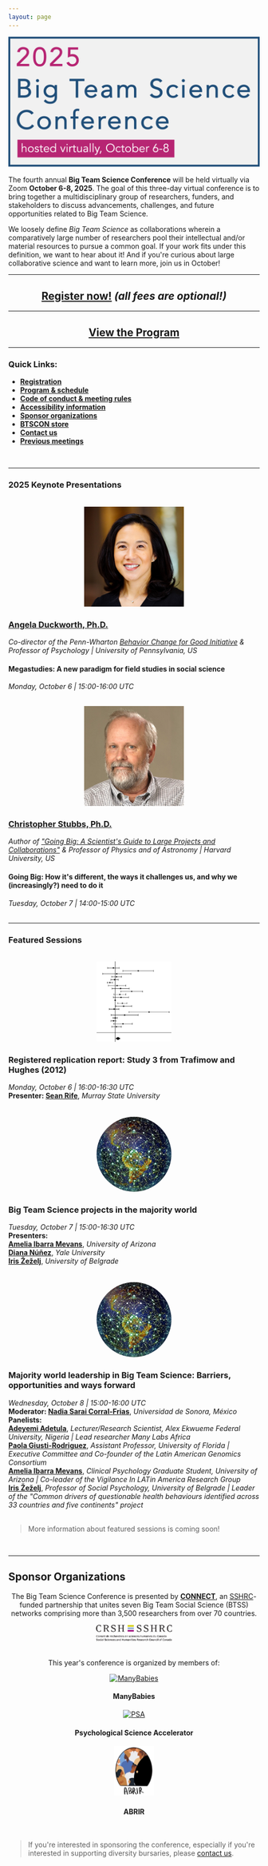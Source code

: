 ```yaml
---
layout: page
---
```



<img src="/assets/img/BTSCon2025_logo.png" alt="2025 Big Team Science Conference; hosted virtually, dates TBA" />



<p>The fourth annual <b>Big Team Science Conference</b> will be held virtually via Zoom <b>October 6-8, 2025</b>. The goal of this three-day virtual conference is to bring together a multidisciplinary group of researchers, funders, and stakeholders to discuss advancements, challenges, and future opportunities related to Big Team Science. </p>

<p>We loosely define <i>Big Team Science</i> as collaborations wherein a comparatively large number of researchers pool their intellectual and/or material resources to pursue a common goal. If your work fits under this definition, we want to hear about it! And if you're curious about large collaborative science and want to learn more, join us in October!</p>

***

<h2 align="center"><a href="{{site.baseurl}}/registration/">Register now!</a> <i>(all fees are optional!)</i></h2>

***

<h2 align="center"><a href="{{site.baseurl}}/program/">View the Program</a></h2>

<!--

***

<h2 align="center"><a href="{{site.baseurl}}/submissions/">Submit an abstract</a> to present at this year's BTSCON!</h2>
-->

***

### Quick Links:

* <b><a href="{{site.baseurl}}/registration/">Registration</a></b>
* <b><a href="{{site.baseurl}}/program/">Program & schedule</a></b>
* <b><a href="{{site.baseurl}}/codeofconduct/">Code of conduct & meeting rules</a></b>
* <b><a href="{{site.baseurl}}/access/">Accessibility information</a></b>
* <b><a href="#sponsors">Sponsor organizations</a></b>
* <b><a href="https://www.bonfire.com/store/psychological-science-accelerator-store/" target="_blank">BTSCON store</a></b>
* <b><a href="{{site.baseurl}}/contact/">Contact us</a></b>
* <b><a href="{{site.baseurl}}/previous-meetings/">Previous meetings</a></b>

<br>

***
### 2025 Keynote Presentations

<section>
  <div class="container">
    <div class="row">
      <div class="col-sm-12">
        <p>    </p>
      </div>
    </div>
    <div class="row">
      <div class="col-sm-4 col-xs-6" align="center">
        <br>
        <a href="https://angeladuckworth.com/" target="_blank"><img src="/assets/img/duckworth_headshot.jpg" alt="Angela Duckworth, Ph.D." width="200" height="200"></a>
      </div>
      <div class="col-sm-8">
        <h3><a href="https://angeladuckworth.com/" target="_blank">Angela Duckworth, Ph.D.</a></h3>
        <i>Co-director of the Penn-Wharton <a href="https://bcfg.wharton.upenn.edu/" target="_blank">Behavior Change for Good Initiative</a> & Professor of Psychology | University of Pennsylvania, US</i>
        <h4>Megastudies: A new paradigm for field studies in social science</h4>
        <i>Monday, October 6 | 15:00-16:00 UTC</i>
      </div>
    </div>
    <div class="row">
      <div class="col-sm-12">
        <p>    </p>
      </div>
    </div>
    <div class="row">
      <div class="col-sm-4 col-xs-6" align="center">
        <br>
        <a href="https://www.physics.harvard.edu/people/facpages/stubbs" target="_blank"><img src="/assets/img/stubbs_headshot.jpg" alt="Christopher Stubbs, Ph.D." width="200" height="200"></a>
      </div>
      <div class="col-sm-8">
        <h3><a href="https://www.physics.harvard.edu/people/facpages/stubbs" target="_blank">Christopher Stubbs, Ph.D.</a></h3>
        <i>Author of <a href="https://mitpress.mit.edu/9780262547963/going-big/" target="_blank">"Going Big: A Scientist's Guide to Large Projects and Collaborations"</a> & Professor of Physics and of Astronomy | Harvard University, US</i>
        <h4>Going Big: How it's different, the ways it challenges us, and why we (increasingly?) need to do it</h4>
        <i>Tuesday, October 7 | 14:00-15:00 UTC</i>
      </div>
    </div>
  </div>
</section>
<br>

***

### Featured Sessions

<section>
  <div class="container">
    <div class="row">
      <div class="col-sm-12">
        <p>    </p>
      </div>
    </div>
    <div class="row">
      <div class="col-sm-2" align="center">
        <br>
        <img src="/assets/img/forest.png" alt="" width="150">
      </div>
      <div class="col-sm-10">
        <h3>Registered replication report: Study 3 from Trafimow and Hughes (2012)</h3>
        <i>Monday, October 6 | 16:00-16:30 UTC</i><br>
        <b>Presenter: <a href="https://seanrife.com/" target="_blank">Sean Rife</a></b>, <i>Murray State University</i><br>
        <br>
      </div>
    </div>
    <div class="row">
      <div class="col-sm-2" align="center">
        <br>
        <img src="/assets/img/globe.jpg" alt="" width="150" style="border-radius: 50%;">
      </div>
      <div class="col-sm-10">
        <h3>Big Team Science projects in the majority world</h3>
        <i>Tuesday, October 7 | 15:00-16:30 UTC</i><br>
        <b>Presenters:</b><br>
        <b><a href="" target="_blank">Amelia Ibarra Mevans</a></b>, <i>University of Arizona</i><br>
        <b><a href="" target="_blank">Diana Núñez</a></b>, <i>Yale University</i><br>
        <b><a href="" target="_blank">Iris Žeželj</a></b>, <i>University of Belgrade</i><br>
        <br>
      </div>
    </div>
    <div class="row">
      <div class="col-sm-2" align="center">
        <br>
        <img src="/assets/img/globe.jpg" alt="" width="150" style="border-radius: 50%;">
      </div>
      <div class="col-sm-10">
        <h3>Majority world leadership in Big Team Science: Barriers, opportunities and ways forward</h3>
        <i>Wednesday, October 8 | 15:00-16:00 UTC</i><br>
        <b>Moderator: <a href="https://investigadores.unison.mx/en/persons/nadia-sarai-corral-frias" target="_blank">Nadia Sarai Corral-Frias</a></b>, <i>Universidad de Sonora, México</i><br>
        <b>Panelists:</b><br>
        <b><a href="" target="_blank">Adeyemi Adetula</a></b>, <i>Lecturer/Research Scientist, Alex Ekwueme Federal University, Nigeria | Lead researcher Many Labs Africa</i><br>
        <b><a href="" target="_blank">Paola Giusti-Rodriguez</a></b>, <i>Assistant Professor, University of Florida | Executive Committee and Co-founder of the Latin American Genomics Consortium</i><br>
        <b><a href="" target="_blank">Amelia Ibarra Mevans</a></b>, <i>Clinical Psychology Graduate Student, University of Arizona | Co-leader of the Vigilance In LATin America Research Group</i><br>
        <b><a href="" target="_blank">Iris Žeželj</a></b>, <i>Professor of Social Psychology, University of Belgrade | 
Leader of the "Common drivers of questionable health behaviours identified across 33 countries and five continents" project</i><br>
      </div>
    </div>
  </div>
</section>

<br>


> More information about featured sessions is coming soon!

<br>

***

<h2 id="sponsors">Sponsor Organizations</h2>

<section>
	<div class="container">
	  <div class="row justify-content-around" align="center">
      <p>The Big Team Science Conference is presented by <b><a href="https://connect-btss.github.io/" target="_blank">CONNECT</a></b>, an <a href="https://www.sshrc-crsh.gc.ca/" target="_blank">SSHRC</a>-funded partnership that unites seven Big Team Social Science (BTSS) networks comprising more than 3,500 researchers from over 70 countries.</p>
	    <a href="https://www.sshrc-crsh.gc.ca/" class="image" target="_blank"><img src="/assets/img/sshrc-logo.jpg" alt="CRSH:Conseil de recherches en sciences humaines du Canada; SSHRC: Social Sciences and Humanities Research Council of Canada" style="width:30%"></a>
	  </div>
	  <div class="row justify-content-around" align="center">
	    <br>
	    <p>This year's conference is organized by members of:</p>
	  </div>
		<div class="row justify-content-around">
		  <div class="col-lg-3 col-md-2 col-sm-2 col-xs-2" align="center">
		    <a href="https://manybabies.github.io" class="image" target="_blank"><img src="/assets/img/MB_logo.png" alt="ManyBabies" width="100" height="100"></a>
		    <h4>ManyBabies</h4>
		  </div>
		  <div class="col-lg-3 col-md-2 col-sm-2 col-xs-2" align="center">
			  <a href="https://psysciacc.org/" class="image" target="_blank"><img src="/assets/img/psa_logo.png" alt="PSA" width="100" height="100"></a>
			  <h4>Psychological Science Accelerator</h4>
		  </div>
		  <div class="col-lg-3 col-md-2 col-sm-2 col-xs-2" align="center">
			  <a href="https://abrirpsy.org/" class="image" target="_blank"><img src="/assets/img/abrir.png" alt="ABRIR" height="100"></a>
			  <h4>ABRIR</h4>
		  </div>
	  </div>
  </div>
</section>

<br>

> If you're interested in sponsoring the conference, especially if you're interested in supporting diversity bursaries, please <a href="{{site.baseurl}}/contact/">contact us</a>.

